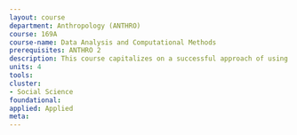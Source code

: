 ```yaml
---
layout: course 
department: Anthropology (ANTHRO)
course: 169A
course-name: Data Analysis and Computational Methods
prerequisites: ANTHRO 2
description: This course capitalizes on a successful approach of using definitional formulas to emphasize concepts of statistics, rather than rote memorization in both qualitative and quantitative anthropology. This conceptual approach constantly reminds the students of the logic behind what they are learning. Procedures are taught verbally, numerically, and visually, to reach students with different learning styles.
units: 4
tools: 
cluster:
- Social Science
foundational: 
applied: Applied
meta: 
---
```

